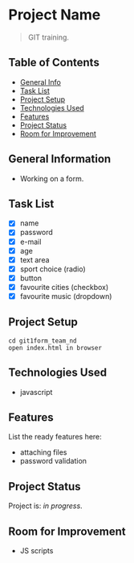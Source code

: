 # Project Name
> GIT training.

## Table of Contents
* [General Info](#general-information)
* [Task List](#task-list)
* [Project Setup](#project-setup)
* [Technologies Used](#technologies-used)
* [Features](#features)
* [Project Status](#project-status)
* [Room for Improvement](#room-for-improvement)

## General Information
- Working on a form.

## Task List
- [x] name
- [x] password
- [x] e-mail
- [x] age
- [x] text area
- [x] sport choice (radio)
- [x] button
- [x] favourite cities (checkbox)
- [x] favourite music (dropdown)

## Project Setup
```
cd git1form_team_nd
open index.html in browser
```

## Technologies Used
- javascript

## Features
List the ready features here:
- attaching files
- password validation

## Project Status
Project is: _in progress_.

## Room for Improvement
- JS scripts
